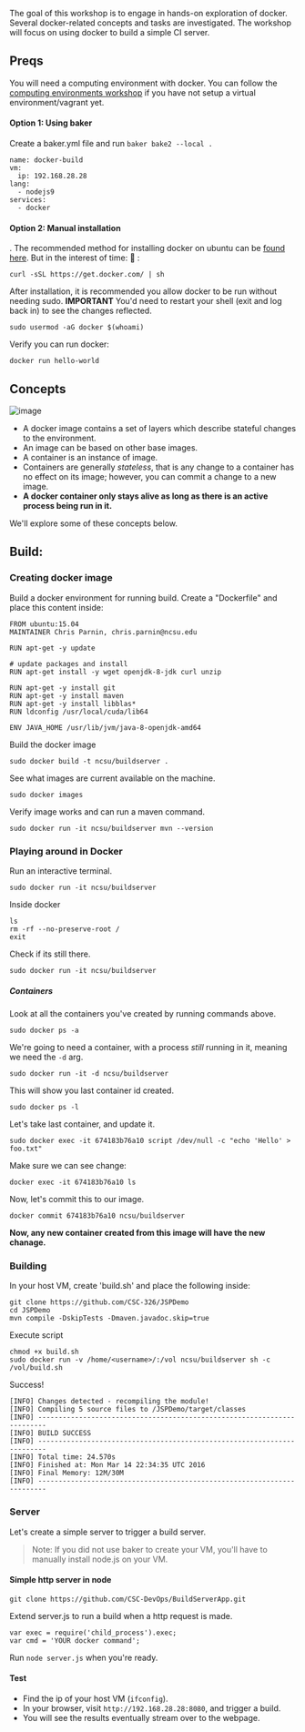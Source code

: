 
The goal of this workshop is to engage in hands-on exploration of docker. Several docker-related concepts and tasks are investigated. The workshop will focus on using docker to build a simple CI server.

## Preqs

You will need a computing environment with docker. You can follow the [computing environments workshop](https://github.com/chrisparnin/ComputingEnvironmentsWorkshop) if you have not setup a virtual environment/vagrant yet.

#### Option 1: Using baker

Create a baker.yml file and run `baker bake2 --local .`

```
name: docker-build
vm:
  ip: 192.168.28.28
lang: 
  - nodejs9
services:
  - docker
```

#### Option 2: Manual installation

. The recommended method for installing docker on ubuntu can be [found here](https://docs.docker.com/install/linux/docker-ee/ubuntu/#install-docker-ee-1).  But in the interest of time: :grimacing: :

```
curl -sSL https://get.docker.com/ | sh
```

After installation, it is recommended you allow docker to be run without needing sudo. **IMPORTANT** You'd need to restart your shell (exit and log back in) to see the changes reflected.

```
sudo usermod -aG docker $(whoami)
```

Verify you can run docker:
```
docker run hello-world
```

## Concepts

![image](https://cloud.githubusercontent.com/assets/742934/12471344/bc02d41e-bfca-11e5-9631-62e485b9851e.png)

* A docker image contains a set of layers which describe stateful changes to the environment.
* An image can be based on other base images.
* A container is an instance of image.
* Containers are generally *stateless*, that is any change to a container has no effect on its image; however, you can commit a change to a new image.
* **A docker container only stays alive as long as there is an active process being run in it.**

We'll explore some of these concepts below.

## Build: 

### Creating docker image

Build a docker environment for running build.  Create a "Dockerfile" and place this content inside:

	FROM ubuntu:15.04
	MAINTAINER Chris Parnin, chris.parnin@ncsu.edu

	RUN apt-get -y update
	
	# update packages and install
	RUN apt-get install -y wget openjdk-8-jdk curl unzip
	
	RUN apt-get -y install git
	RUN apt-get -y install maven
	RUN apt-get -y install libblas*
	RUN ldconfig /usr/local/cuda/lib64
	
	ENV JAVA_HOME /usr/lib/jvm/java-8-openjdk-amd64

Build the docker image

    sudo docker build -t ncsu/buildserver .
    
See what images are current available on the machine.

    sudo docker images

Verify image works and can run a maven command.

    sudo docker run -it ncsu/buildserver mvn --version

### Playing around in Docker

Run an interactive terminal.

    sudo docker run -it ncsu/buildserver

Inside docker

    ls
    rm -rf --no-preserve-root /
    exit
    
Check if its still there.

    sudo docker run -it ncsu/buildserver

##### Containers

Look at all the containers you've created by running commands above.

    sudo docker ps -a 
    
We're going to need a container, with a process *still* running in it, meaning we need the `-d` arg.

    sudo docker run -it -d ncsu/buildserver

This will show you last container id created.    

    sudo docker ps -l

Let's take last container, and update it.

    sudo docker exec -it 674183b76a10 script /dev/null -c "echo 'Hello' > foo.txt"

Make sure we can see change:

    docker exec -it 674183b76a10 ls

Now, let's commit this to our image.

    docker commit 674183b76a10 ncsu/buildserver

**Now, any new container created from this image will have the new chanage.**

### Building

In your host VM, create 'build.sh' and place the following inside: 

    git clone https://github.com/CSC-326/JSPDemo
    cd JSPDemo
    mvn compile -DskipTests -Dmaven.javadoc.skip=true

Execute script

    chmod +x build.sh
    sudo docker run -v /home/<username>/:/vol ncsu/buildserver sh -c /vol/build.sh

Success!

```
[INFO] Changes detected - recompiling the module!
[INFO] Compiling 5 source files to /JSPDemo/target/classes
[INFO] ------------------------------------------------------------------------
[INFO] BUILD SUCCESS
[INFO] ------------------------------------------------------------------------
[INFO] Total time: 24.570s
[INFO] Finished at: Mon Mar 14 22:34:35 UTC 2016
[INFO] Final Memory: 12M/30M
[INFO] ------------------------------------------------------------------------
```

### Server

Let's create a simple server to trigger a build server. 

> Note: If you did not use baker to create your VM, you'll have to manually install node.js on your VM.


#### Simple http server in node

```
git clone https://github.com/CSC-DevOps/BuildServerApp.git
```

Extend server.js to run a build when a http request is made.

```
var exec = require('child_process').exec;
var cmd = 'YOUR docker command';
```

Run `node server.js` when you're ready.

#### Test

* Find the ip of your host VM (`ifconfig`).
* In your browser, visit `http://192.168.28.28:8080`, and trigger a build.
* You will see the results eventually stream over to the webpage.
